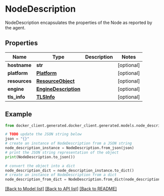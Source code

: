 # NodeDescription

NodeDescription encapsulates the properties of the Node as reported by the agent. 

## Properties

Name | Type | Description | Notes
------------ | ------------- | ------------- | -------------
**hostname** | **str** |  | [optional] 
**platform** | [**Platform**](Platform.md) |  | [optional] 
**resources** | [**ResourceObject**](ResourceObject.md) |  | [optional] 
**engine** | [**EngineDescription**](EngineDescription.md) |  | [optional] 
**tls_info** | [**TLSInfo**](TLSInfo.md) |  | [optional] 

## Example

```python
from docker_client.generated.docker_client.generated.models.node_description import NodeDescription

# TODO update the JSON string below
json = "{}"
# create an instance of NodeDescription from a JSON string
node_description_instance = NodeDescription.from_json(json)
# print the JSON string representation of the object
print(NodeDescription.to_json())

# convert the object into a dict
node_description_dict = node_description_instance.to_dict()
# create an instance of NodeDescription from a dict
node_description_from_dict = NodeDescription.from_dict(node_description_dict)
```
[[Back to Model list]](../README.md#documentation-for-models) [[Back to API list]](../README.md#documentation-for-api-endpoints) [[Back to README]](../README.md)


